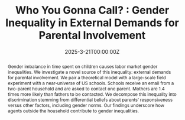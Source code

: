 ---
abstract: "Gender imbalance in time spent on children causes labor market gender inequalities. We investigate a novel source of this inequality: external demands for parental involvement. We pair a theoretical model with a large-scale field experiment with a near-universe of US schools. Schools receive an email from a two-parent household and are asked to contact one parent. Mothers are 1.4 times more likely than fathers to be contacted. We decompose this inequality into discrimination stemming from differential beliefs about parents’ responsiveness versus other factors, including gender norms. Our findings underscore how agents outside the household contribute to gender inequalities."
author_notes:
-
- Tufts University. laura.gee@tufts.edu. https://laurakgee.weebly.com/
- Brigham Young University. olga.stoddard@byu.edu. https://sites.google.com/view/olgastoddard
authors:
- admin
- Laura K. Gee
- Olga Stoddard
date: "2025-3-21T00:00:00Z"
doi: ""
featured: false
projects: []
publication: ''
publication_short: ""
publication_types:
- "3"
publishDate: "2025-3-21T00:00:00Z"
slides: ""
summary: "
<details>
  <summary>Abstract</summary>
  
Gender imbalance in time spent on children causes labor market gender inequalities. We investigate a novel source of this inequality: external demands for parental involvement. We pair a theoretical model with a large-scale field experiment with a near-universe of US schools. Schools receive an email from a two-parent household and are asked to contact one parent. Mothers are 1.4 times more likely than fathers to be contacted. We decompose this inequality into discrimination stemming from differential beliefs about parents’ responsiveness versus other factors, including gender norms. Our findings underscore how agents outside the household contribute to gender inequalities.
</details>"
title: "Who You Gonna Call? : Gender Inequality in External Demands for Parental Involvement"
tags:
- Discrimination
- Gender
- Experiments
url_code: ""
url_dataset: ""
url_pdf: ""
url_poster: ""
url_project: ""
url_slides: ""
url_source: ""
url_video: ""
links:
 - name: Working paper
   url: 'https://papers.ssrn.com/sol3/papers.cfm?abstract_id=4456100'
---
